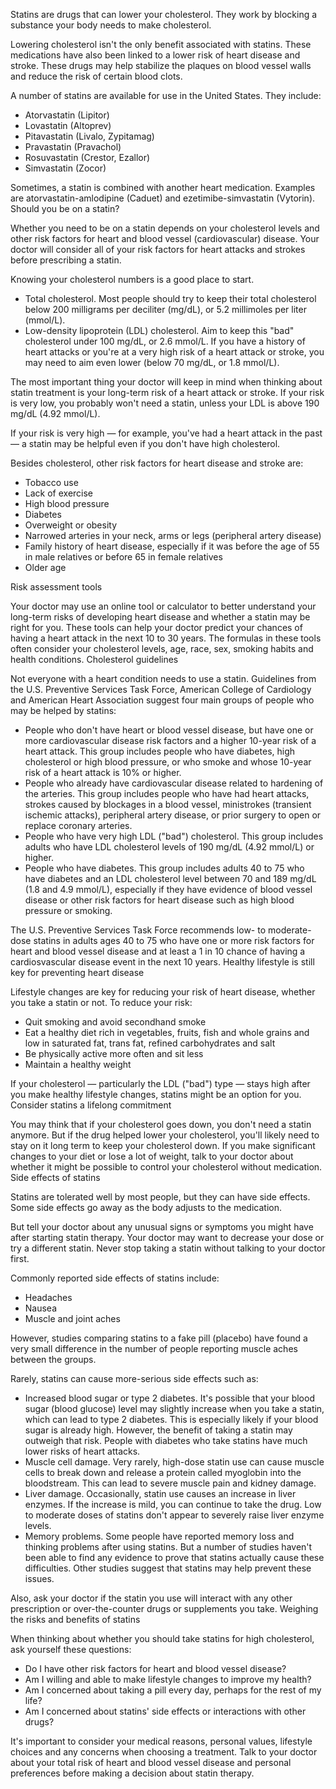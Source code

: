 Statins are drugs that can lower your cholesterol. They work by blocking a substance your body needs to make cholesterol.

Lowering cholesterol isn't the only benefit associated with statins. These medications have also been linked to a lower risk of heart disease and stroke. These drugs may help stabilize the plaques on blood vessel walls and reduce the risk of certain blood clots.

A number of statins are available for use in the United States. They include:

- Atorvastatin (Lipitor)
- Lovastatin (Altoprev)
- Pitavastatin (Livalo, Zypitamag)
- Pravastatin (Pravachol)
- Rosuvastatin (Crestor, Ezallor)
- Simvastatin (Zocor)

Sometimes, a statin is combined with another heart medication. Examples are atorvastatin-amlodipine (Caduet) and ezetimibe-simvastatin (Vytorin).
Should you be on a statin?

Whether you need to be on a statin depends on your cholesterol levels and other risk factors for heart and blood vessel (cardiovascular) disease. Your doctor will consider all of your risk factors for heart attacks and strokes before prescribing a statin.

Knowing your cholesterol numbers is a good place to start.

- Total cholesterol. Most people should try to keep their total cholesterol below 200 milligrams per deciliter (mg/dL), or 5.2 millimoles per liter (mmol/L).
- Low-density lipoprotein (LDL) cholesterol. Aim to keep this "bad" cholesterol under 100 mg/dL, or 2.6 mmol/L. If you have a history of heart attacks or you're at a very high risk of a heart attack or stroke, you may need to aim even lower (below 70 mg/dL, or 1.8 mmol/L).

The most important thing your doctor will keep in mind when thinking about statin treatment is your long-term risk of a heart attack or stroke. If your risk is very low, you probably won't need a statin, unless your LDL is above 190 mg/dL (4.92 mmol/L).

If your risk is very high — for example, you've had a heart attack in the past — a statin may be helpful even if you don't have high cholesterol.

Besides cholesterol, other risk factors for heart disease and stroke are:

- Tobacco use
- Lack of exercise
- High blood pressure
- Diabetes
- Overweight or obesity
- Narrowed arteries in your neck, arms or legs (peripheral artery disease)
- Family history of heart disease, especially if it was before the age of 55 in male relatives or before 65 in female relatives
- Older age

Risk assessment tools

Your doctor may use an online tool or calculator to better understand your long-term risks of developing heart disease and whether a statin may be right for you. These tools can help your doctor predict your chances of having a heart attack in the next 10 to 30 years. The formulas in these tools often consider your cholesterol levels, age, race, sex, smoking habits and health conditions.
Cholesterol guidelines

Not everyone with a heart condition needs to use a statin. Guidelines from the U.S. Preventive Services Task Force, American College of Cardiology and American Heart Association suggest four main groups of people who may be helped by statins:

- People who don't have heart or blood vessel disease, but have one or more cardiovascular disease risk factors and a higher 10-year risk of a heart attack. This group includes people who have diabetes, high cholesterol or high blood pressure, or who smoke and whose 10-year risk of a heart attack is 10% or higher.
- People who already have cardiovascular disease related to hardening of the arteries. This group includes people who have had heart attacks, strokes caused by blockages in a blood vessel, ministrokes (transient ischemic attacks), peripheral artery disease, or prior surgery to open or replace coronary arteries.
- People who have very high LDL ("bad") cholesterol. This group includes adults who have LDL cholesterol levels of 190 mg/dL (4.92 mmol/L) or higher.
- People who have diabetes. This group includes adults 40 to 75 who have diabetes and an LDL cholesterol level between 70 and 189 mg/dL (1.8 and 4.9 mmol/L), especially if they have evidence of blood vessel disease or other risk factors for heart disease such as high blood pressure or smoking.

The U.S. Preventive Services Task Force recommends low- to moderate-dose statins in adults ages 40 to 75 who have one or more risk factors for heart and blood vessel disease and at least a 1 in 10 chance of having a cardiosvascular disease event in the next 10 years.
Healthy lifestyle is still key for preventing heart disease

Lifestyle changes are key for reducing your risk of heart disease, whether you take a statin or not. To reduce your risk:

- Quit smoking and avoid secondhand smoke
- Eat a healthy diet rich in vegetables, fruits, fish and whole grains and low in saturated fat, trans fat, refined carbohydrates and salt
- Be physically active more often and sit less
- Maintain a healthy weight

If your cholesterol — particularly the LDL ("bad") type — stays high after you make healthy lifestyle changes, statins might be an option for you.
Consider statins a lifelong commitment

You may think that if your cholesterol goes down, you don't need a statin anymore. But if the drug helped lower your cholesterol, you'll likely need to stay on it long term to keep your cholesterol down. If you make significant changes to your diet or lose a lot of weight, talk to your doctor about whether it might be possible to control your cholesterol without medication.
Side effects of statins

Statins are tolerated well by most people, but they can have side effects. Some side effects go away as the body adjusts to the medication.

But tell your doctor about any unusual signs or symptoms you might have after starting statin therapy. Your doctor may want to decrease your dose or try a different statin. Never stop taking a statin without talking to your doctor first.

Commonly reported side effects of statins include:

- Headaches
- Nausea
- Muscle and joint aches

However, studies comparing statins to a fake pill (placebo) have found a very small difference in the number of people reporting muscle aches between the groups.

Rarely, statins can cause more-serious side effects such as:

- Increased blood sugar or type 2 diabetes. It's possible that your blood sugar (blood glucose) level may slightly increase when you take a statin, which can lead to type 2 diabetes. This is especially likely if your blood sugar is already high. However, the benefit of taking a statin may outweigh that risk. People with diabetes who take statins have much lower risks of heart attacks.
- Muscle cell damage. Very rarely, high-dose statin use can cause muscle cells to break down and release a protein called myoglobin into the bloodstream. This can lead to severe muscle pain and kidney damage.
- Liver damage. Occasionally, statin use causes an increase in liver enzymes. If the increase is mild, you can continue to take the drug. Low to moderate doses of statins don't appear to severely raise liver enzyme levels.
- Memory problems. Some people have reported memory loss and thinking problems after using statins. But a number of studies haven't been able to find any evidence to prove that statins actually cause these difficulties. Other studies suggest that statins may help prevent these issues.

Also, ask your doctor if the statin you use will interact with any other prescription or over-the-counter drugs or supplements you take.
Weighing the risks and benefits of statins

When thinking about whether you should take statins for high cholesterol, ask yourself these questions:

- Do I have other risk factors for heart and blood vessel disease?
- Am I willing and able to make lifestyle changes to improve my health?
- Am I concerned about taking a pill every day, perhaps for the rest of my life?
- Am I concerned about statins' side effects or interactions with other drugs?

It's important to consider your medical reasons, personal values, lifestyle choices and any concerns when choosing a treatment. Talk to your doctor about your total risk of heart and blood vessel disease and personal preferences before making a decision about statin therapy.

